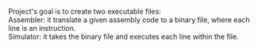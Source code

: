 Project's goal is to create two executable files: <br>
Assembler: it translate a given assembly code to a binary file, where each line is an instruction. <br>
Simulator: it takes the binary file and executes each line within the file.
